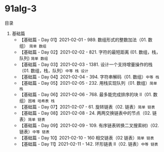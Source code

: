 # 91alg-3

目录
1. 基础篇
    - 【基础篇 - Day 01】2021-02-01 - 989. 数组形式的整数加法（01. 数组） `简单 数组`
    - 【基础篇 - Day 02】2021-02-02 - 821. 字符的最短距离 (01. 数组，栈，队列) `简单 数组`
    - 【基础篇 - Day 03】2021-02-03 - 1381. 设计一个支持增量操作的栈（01. 数组，栈，队列）`中等 栈 设计`
    - 【基础篇 - Day 04】2021-02-04 - 394. 字符串解码（01. 数组）`中等 栈`
    - 【基础篇 - Day 05】2021-02-05 - 232. 用栈实现队列（01. 数组）`简单 栈`
    - 【基础篇 - Day 06】2021-02-06 - 768. 最多能完成排序的块 II（01. 数组）`困难 哈希表 栈`
    - 【基础篇 - Day 07】2021-02-07 - 61. 旋转链表（02. 链表）`简单 链表`
    - 【基础篇 - Day 08】2021-02-08 - 24. 两两交换链表中的节点（02. 链表）`简单 链表`
    - 【基础篇 - Day 09】2021-02-09 - 109. 有序链表转换二叉搜索树)（02. 链表）`中等 链表`
    - 【基础篇 - Day 10】2021-02-10 - 160 相交链表（02 链表）`简单 链表`
    - 【基础篇 - Day 11】2021-02-11 - 142. 环形链表 II（02. 链表）`中等 链表`
